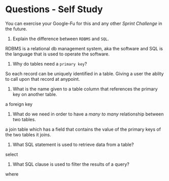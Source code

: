 # Questions - Self Study

You can exercise your Google-Fu for this and any other _Sprint Challenge_ in the future.

1.  Explain the difference between `RDBMS` and `SQL`.

RDBMS is a relational db management system, aka the software and SQL is the language that is used to operate the software.

1.  Why do tables need a `primary key`?

So each record can be uniquely identified in a table. Giving a user the ablity to call upon that record at anypoint. 

1.  What is the name given to a table column that references the primary key
    on another table.

a foreign key

1.  What do we need in order to have a _many to many_ relationship between two
    tables.

a join table which has a field that contains the value of the primary keys of the two tables it joins.

1.  What SQL statement is used to retrieve data from a table?

select

1.  What SQL clause is used to filter the results of a query?

where
